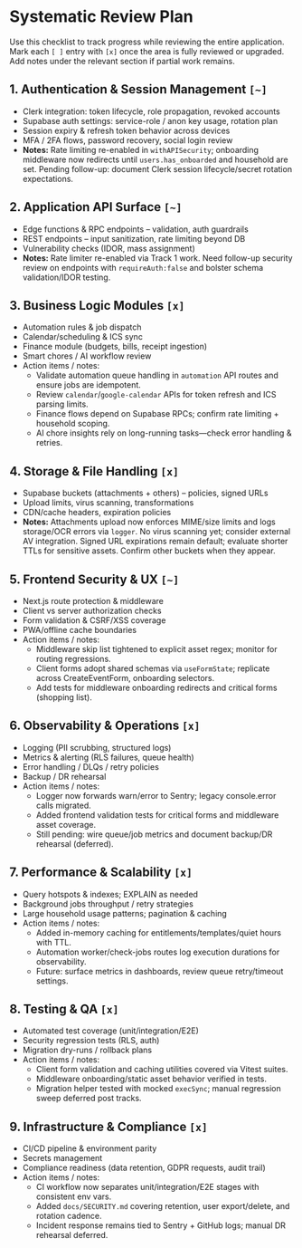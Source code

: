 <!-- SYSTEM_REVIEW_PLAN.md -->

# Systematic Review Plan

Use this checklist to track progress while reviewing the entire application. Mark each `[ ]` entry with `[x]` once the area is fully reviewed or upgraded. Add notes under the relevant section if partial work remains.

## 1. Authentication & Session Management `[~]`
- Clerk integration: token lifecycle, role propagation, revoked accounts
- Supabase auth settings: service-role / anon key usage, rotation plan
- Session expiry & refresh token behavior across devices
- MFA / 2FA flows, password recovery, social login review
- **Notes:** Rate limiting re-enabled in `withAPISecurity`; onboarding middleware now redirects until `users.has_onboarded` and household are set. Pending follow-up: document Clerk session lifecycle/secret rotation expectations.

## 2. Application API Surface `[~]`
- Edge functions & RPC endpoints – validation, auth guardrails
- REST endpoints – input sanitization, rate limiting beyond DB
- Vulnerability checks (IDOR, mass assignment)
- **Notes:** Rate limiter re-enabled via Track 1 work. Need follow-up security review on endpoints with `requireAuth:false` and bolster schema validation/IDOR testing.

## 3. Business Logic Modules `[x]`
- Automation rules & job dispatch
- Calendar/scheduling & ICS sync
- Finance module (budgets, bills, receipt ingestion)
- Smart chores / AI workflow review
- Action items / notes:
  - Validate automation queue handling in `automation` API routes and ensure jobs are idempotent.
  - Review `calendar`/`google-calendar` APIs for token refresh and ICS parsing limits.
  - Finance flows depend on Supabase RPCs; confirm rate limiting + household scoping.
  - AI chore insights rely on long-running tasks—check error handling & retries.

## 4. Storage & File Handling `[x]`
- Supabase buckets (attachments + others) – policies, signed URLs
- Upload limits, virus scanning, transformations
- CDN/cache headers, expiration policies
- **Notes:** Attachments upload now enforces MIME/size limits and logs storage/OCR errors via `logger`. No virus scanning yet; consider external AV integration. Signed URL expirations remain default; evaluate shorter TTLs for sensitive assets. Confirm other buckets when they appear.

## 5. Frontend Security & UX `[~]`
- Next.js route protection & middleware
- Client vs server authorization checks
- Form validation & CSRF/XSS coverage
- PWA/offline cache boundaries
- Action items / notes:
  - Middleware skip list tightened to explicit asset regex; monitor for routing regressions.
  - Client forms adopt shared schemas via `useFormState`; replicate across CreateEventForm, onboarding selectors.
  - Add tests for middleware onboarding redirects and critical forms (shopping list).

## 6. Observability & Operations `[x]`
- Logging (PII scrubbing, structured logs)
- Metrics & alerting (RLS failures, queue health)
- Error handling / DLQs / retry policies
- Backup / DR rehearsal
- Action items / notes:
  - Logger now forwards warn/error to Sentry; legacy console.error calls migrated.
  - Added frontend validation tests for critical forms and middleware asset coverage.
  - Still pending: wire queue/job metrics and document backup/DR rehearsal (deferred).

## 7. Performance & Scalability `[x]`
- Query hotspots & indexes; EXPLAIN as needed
- Background jobs throughput / retry strategies
- Large household usage patterns; pagination & caching
- Action items / notes:
  - Added in-memory caching for entitlements/templates/quiet hours with TTL.
  - Automation worker/check-jobs routes log execution durations for observability.
  - Future: surface metrics in dashboards, review queue retry/timeout settings.

## 8. Testing & QA `[x]`
- Automated test coverage (unit/integration/E2E)
- Security regression tests (RLS, auth)
- Migration dry-runs / rollback plans
- Action items / notes:
  - Client form validation and caching utilities covered via Vitest suites.
  - Middleware onboarding/static asset behavior verified in tests.
  - Migration helper tested with mocked `execSync`; manual regression sweep deferred post tracks.

## 9. Infrastructure & Compliance `[x]`
- CI/CD pipeline & environment parity
- Secrets management
- Compliance readiness (data retention, GDPR requests, audit trail)
- Action items / notes:
  - CI workflow now separates unit/integration/E2E stages with consistent env vars.
  - Added `docs/SECURITY.md` covering retention, user export/delete, and rotation cadence.
  - Incident response remains tied to Sentry + GitHub logs; manual DR rehearsal deferred.
